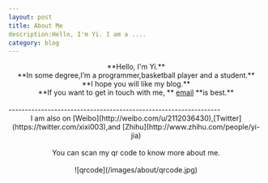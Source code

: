 ```yaml
---
layout: post
title: About Me
description:Hello, I'm Yi. I am a .... 
category: blog
---
```

<center>
**Hello, I'm Yi.**
</center>

<center>
**In some degree,I’m a programmer,basketball player and a student.**
</center>

<center>
**I hope you will like my blog.**
</center>

<center>
**If you want to get in touch with me, **
<a class="email" href="mailto:yijia2413@gmail.com">email</a> 
**is best.**
</center>
<br>
-----------------------------------------------------------------
<center>
I am also on [Weibo](http://weibo.com/u/2112036430),[Twitter](https://twitter.com/xixi003),and [Zhihu](http://www.zhihu.com/people/yi-jia)
</center>
<br>
<center>
You can scan my qr code to know more about me.
</center>
<br>
<center>
![qrcode](/images/about/qrcode.jpg)
<center>

